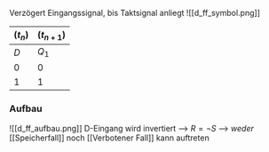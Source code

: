 Verzögert Eingangssignal, bis Taktsignal anliegt
![[d_ff_symbol.png]]

| $(t_{n})$ | $(t_{n+1})$ |
| ---- | ---- |
| $D$ | $Q_{1}$ |
| 0 | 0 |
| 1 | 1 |
### Aufbau
![[d_ff_aufbau.png]]
D-Eingang wird invertiert
--> $R = \lnot S$ --> _weder_ [[Speicherfall]] noch [[Verbotener Fall]] kann auftreten
